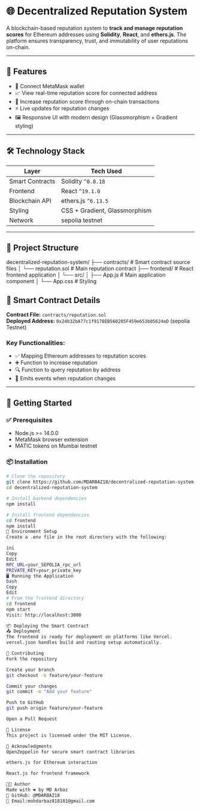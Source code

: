# 🌐 Decentralized Reputation System

A blockchain-based reputation system to **track and manage reputation scores** for Ethereum addresses using **Solidity**, **React**, and **ethers.js**. The platform ensures transparency, trust, and immutability of user reputations on-chain.

---

## 🚀 Features

- 🔗 Connect MetaMask wallet
- 📈 View real-time reputation score for connected address
- 🧾 Increase reputation score through on-chain transactions
- ⚡ Live updates for reputation changes
- 🖼️ Responsive UI with modern design (Glassmorphism + Gradient styling)

---

## 🛠 Technology Stack

| Layer              | Tech Used                |
|--------------------|--------------------------|
| Smart Contracts     | Solidity `^0.8.18`       |
| Frontend            | React `^19.1.0`          |
| Blockchain API      | ethers.js `^6.13.5`      |
| Styling             | CSS + Gradient, Glassmorphism |
| Network             | sepolia testnet   |

---

## 📁 Project Structure

decentralized-reputation-system/
├── contracts/               # Smart contract source files
│   └── reputation.sol       # Main reputation contract
├── frontend/                # React frontend application
│   └── src/
│       ├── App.js           # Main application component
│       └── App.css          # Styling
    




## 🔐 Smart Contract Details

**Contract File:** `contracts/reputation.sol`  
**Deployed Address:** `0x24b32bA77c1f9178EB560205F459e653b05624eD` (sepolia Testnet)

### Key Functionalities:

- ✅ Mapping Ethereum addresses to reputation scores
- ➕ Function to increase reputation
- 🔍 Function to query reputation by address
- 📣 Emits events when reputation changes

---

## 🧰 Getting Started

### ✅ Prerequisites

- Node.js >= 14.0.0
- MetaMask browser extension
- MATIC tokens on Mumbai testnet

### 📦 Installation

```bash
# Clone the repository
git clone https://github.com/MDARBAZ18/decentralized-reputation-system.git
cd decentralized-reputation-system

# Install backend dependencies
npm install

# Install frontend dependencies
cd frontend
npm install
🔐 Environment Setup
Create a .env file in the root directory with the following:

ini
Copy
Edit
RPC_URL=your_SEPOLIA_rpc_url
PRIVATE_KEY=your_private_key
🖥️ Running the Application
bash
Copy
Edit
# From the frontend directory
cd frontend
npm start
Visit: http://localhost:3000

📦 Deploying the Smart Contract
📤 Deployment
The frontend is ready for deployment on platforms like Vercel.
vercel.json handles build and routing setup automatically.

🤝 Contributing
Fork the repository

Create your branch
git checkout -b feature/your-feature

Commit your changes
git commit -m "Add your feature"

Push to GitHub
git push origin feature/your-feature

Open a Pull Request

📄 License
This project is licensed under the MIT License.

🙏 Acknowledgments
OpenZeppelin for secure smart contract libraries

ethers.js for Ethereum interaction

React.js for frontend framework

👨‍💻 Author
Made with ❤️ by MD Arbaz
🔗 GitHub: @MDARBAZ18
📧 Email:mohdarbaz818181@gmail.com








